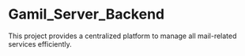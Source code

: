 # Gamil_Server_Backend

This project provides a centralized platform to manage all mail-related services efficiently.
